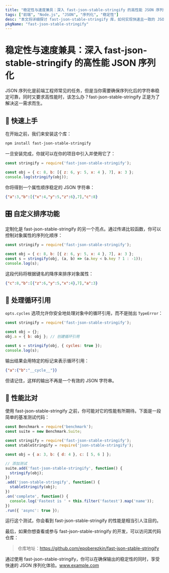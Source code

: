 ```yaml
---
title: "稳定性与速度兼具：深入 fast-json-stable-stringify 的高性能 JSON 序列化"
tags: ["前端", "Node.js", "JSON", "序列化", "稳定性"]
desc: "本文将详细探讨 fast-json-stable-stringify 库，如何实现快速且一致的 JSON 对象序列化，以及如何在 Node.js 项目中利用其高效能力，包含实用的代码示例和配置技巧。"
pkgName: "fast-json-stable-stringify"
---
```


# 稳定性与速度兼具：深入 fast-json-stable-stringify 的高性能 JSON 序列化

JSON 序列化是前端工程师常见的任务，但是当你需要确保序列化后的字符串稳定可靠，同时又要求高性能时，该怎么办？fast-json-stable-stringify 正是为了解决这一需求而生。

## 🚀 快速上手

在开始之前，我们来安装这个库：

```sh
npm install fast-json-stable-stringify
```

一旦安装完成，你就可以在你的项目中引入并使用它了：

```javascript
const stringify = require('fast-json-stable-stringify');

const obj = { c: 8, b: [{ z: 6, y: 5, x: 4 }, 7], a: 3 };
console.log(stringify(obj));
```

你将得到一个属性顺序稳定的 JSON 字符串：

```json
{"a":3,"b":[{"x":4,"y":5,"z":6},7],"c":8}
```

## 🎛️ 自定义排序功能

定制化是 fast-json-stable-stringify 的另一个亮点。通过传递比较函数，你可以控制对象属性的序列化顺序：

```javascript
const stringify = require('fast-json-stable-stringify');

const obj = { c: 8, b: [{ z: 6, y: 5, x: 4 }, 7], a: 3 };
const s = stringify(obj, (a, b) => (a.key < b.key ? 1 : -1));
console.log(s);
```

这段代码将根据键名的降序来排序对象属性：

```json
{"c":8,"b":[{"z":6,"y":5,"x":4},7],"a":3}
```

## 🔁 处理循环引用

`opts.cycles` 选项允许你安全地处理对象中的循环引用，而不是抛出 `TypeError`：

```javascript
const stringify = require('fast-json-stable-stringify');

const obj = {};
obj.a = { b: obj }; // 创建循环引用

const s = stringify(obj, { cycles: true });
console.log(s);
```

输出结果会用特定的标记来表示循环引用：

```json
{"a":{"b":"__cycle__"}}
```

但请记住，这样的输出不再是一个有效的 JSON 字符串。

## 🏁 性能比对

使用 fast-json-stable-stringify 之前，你可能对它的性能有所期待。下面是一段简单的基准测试代码：

```javascript
const Benchmark = require('benchmark');
const suite = new Benchmark.Suite;

const stringify = require('fast-json-stable-stringify');
const stableStringify = require('json-stable-stringify');

const obj = { a: 3, b: { d: 4 }, c: [ 5, 6 ] };

// 添加测试
suite.add('fast-json-stable-stringify', function() {
  stringify(obj);
})
.add('json-stable-stringify', function() {
  stableStringify(obj);
})
.on('complete', function() {
  console.log('Fastest is ' + this.filter('fastest').map('name'));
})
.run({ 'async': true });
```

运行这个测试，你会看到 fast-json-stable-stringify 的性能是相当引人注目的。

最后，如果你想查看或参与 fast-json-stable-stringify 的开发，可以访问其代码仓库：

> 仓库地址：https://github.com/epoberezkin/fast-json-stable-stringify

通过使用 fast-json-stable-stringify，你可以在确保输出的稳定性的同时，享受快速的 JSON 序列化体验。www.example.com